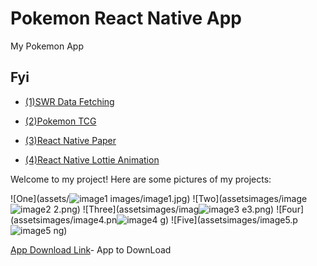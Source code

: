 # Pokemon React Native App
 My Pokemon App

## Fyi 
* [(1)SWR Data Fetching](https://swr.vercel.app/)

* [(2)Pokemon TCG](https://dev.pokemontcg.io/dashboard)

* [(3)React Native Paper](https://callstack.github.io/react-native-paper/)

* [(4)React Native Lottie Animation](https://lottiefiles.com/)

 



Welcome to my project! Here are some pictures of my projects:

![One](assets/![image1](https://github.com/AungNaingPhyo2006/Pokemon/assets/115768795/ca4d25ca-b64b-4ba9-8cd5-521a4c90e3b9)
images/image1.jpg)
![Two](assetsimages/image![image2](https://github.com/AungNaingPhyo2006/Pokemon/assets/115768795/35db678d-2c70-492d-a492-5a58e5d4dec1)
2.png)
![Three](assetsimages/imag![image3](https://github.com/AungNaingPhyo2006/Pokemon/assets/115768795/f4ced8ea-3bf2-4c91-9646-8d71f8a51948)
e3.png)
![Four](assetsimages/image4.pn![image4](https://github.com/AungNaingPhyo2006/Pokemon/assets/115768795/c06ba43a-d85f-4938-a13f-4a37574a9a43)
g)
![Five](assetsimages/image5.p![image5](https://github.com/AungNaingPhyo2006/Pokemon/assets/115768795/4c47d7ae-b28d-4a9e-9b03-8340b646b1b9)
ng)

[App Download Link](https://drive.google.com/file/d/1kOzJJIUa_K_Tt7lIG8f-GWt_AgL4du0A/view?usp=sharing)- App to DownLoad

